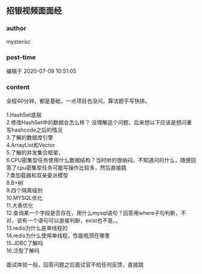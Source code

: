 ## 招银视频面面经
### author 
mysterisc
### post-time 

编辑于  2020-07-09 10:51:05
### content 
<div class="post-topic-des nc-post-content">
 <div>
  全程40分钟，都是基础，一点项目也没问，算法题手写快排。
 </div>
 <div>
  <br/>
 </div>
 <div>
  1.HashSet底层
 </div>
 <div>
  2.修改HashSet中的数据会怎么样？ 没理解这个问题，后来想以下应该是想问重写hashcode之后的情况
 </div>
 <div>
  3.了解的数据库引擎
 </div>
 <div>
  4.ArrayList和Vector
 </div>
 <div>
  5.了解的并发集合框架，
 </div>
 <div>
  6.CPU密集型任务使用什么数据结构？当时听的很纳闷，不知道问的什么，随便回答了cpu密集型任务可能写操作比较多，然后直接跳
 </div>
 <div>
  7.类加载器和双亲委派模型
 </div>
 <div>
  8.B+树
 </div>
 <div>
  9.四个隔离级别
 </div>
 <div>
  10.MYSQL优化
 </div>
 <div>
  11.大表优化
 </div>
 <div>
  12.查询某一个字段是否存在，用什么mysql语句？回答用where子句判断，不对，说有一个语句可以直接判断，exist也不是。。
 </div>
 <div>
  13.redis为什么是单线程的
 </div>
 <div>
  14.redis为什么使用单线程，性能瓶颈在哪里
 </div>
 <div>
  15.JDBC了解吗
 </div>
 <div>
  16.泛型了解吗
 </div>
 <div>
  <br/>
 </div>
 <div>
  面试体验一般，回答问题之后面试官不给任何反馈，直接跳
 </div>
</div>
